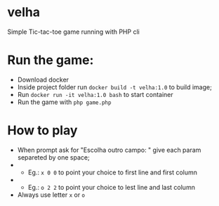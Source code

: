 # velha
Simple Tic-tac-toe game running with PHP cli

# Run the game:
* Download docker 
* Inside project folder run `docker build -t velha:1.0` to build image;
* Run `docker run -it velha:1.0 bash` to start container
* Run the game with `php game.php`

# How to play
* When prompt ask for "Escolha outro campo: " give each param separeted by one space;
* *  Eg.: `x 0 0` to point your choice to first line and first column
* *  Eg.: `o 2 2` to point your choice to lest line and last column
* Always use letter `x` or `o`

